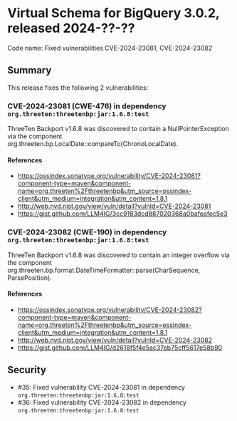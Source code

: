 # Virtual Schema for BigQuery 3.0.2, released 2024-??-??

Code name: Fixed vulnerabilities CVE-2024-23081, CVE-2024-23082

## Summary

This release fixes the following 2 vulnerabilities:

### CVE-2024-23081 (CWE-476) in dependency `org.threeten:threetenbp:jar:1.6.8:test`
ThreeTen Backport v1.6.8 was discovered to contain a NullPointerException via the component org.threeten.bp.LocalDate::compareTo(ChronoLocalDate).
#### References
* https://ossindex.sonatype.org/vulnerability/CVE-2024-23081?component-type=maven&component-name=org.threeten%2Fthreetenbp&utm_source=ossindex-client&utm_medium=integration&utm_content=1.8.1
* http://web.nvd.nist.gov/view/vuln/detail?vulnId=CVE-2024-23081
* https://gist.github.com/LLM4IG/3cc9183dcd887020368a0bafeafec5e3

### CVE-2024-23082 (CWE-190) in dependency `org.threeten:threetenbp:jar:1.6.8:test`
ThreeTen Backport v1.6.8 was discovered to contain an integer overflow via the component org.threeten.bp.format.DateTimeFormatter::parse(CharSequence, ParsePosition).
#### References
* https://ossindex.sonatype.org/vulnerability/CVE-2024-23082?component-type=maven&component-name=org.threeten%2Fthreetenbp&utm_source=ossindex-client&utm_medium=integration&utm_content=1.8.1
* http://web.nvd.nist.gov/view/vuln/detail?vulnId=CVE-2024-23082
* https://gist.github.com/LLM4IG/d2618f5f4e5ac37eb75cff5617e58b90

## Security

* #35: Fixed vulnerability CVE-2024-23081 in dependency `org.threeten:threetenbp:jar:1.6.8:test`
* #36: Fixed vulnerability CVE-2024-23082 in dependency `org.threeten:threetenbp:jar:1.6.8:test`

